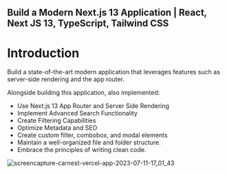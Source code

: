 ## Build a Modern Next.js 13 Application | React, Next JS 13, TypeScript, Tailwind CSS

# Introduction

Build a state-of-the-art modern application that leverages features such as server-side rendering and the app router.

Alongside building this application, also implemented:

- Use Next.js 13 App Router and Server Side Rendering
- Implement Advanced Search Functionality
- Create Filtering Capabilities
- Optimize Metadata and SEO
- Create custom filter, combobox, and modal elements
- Maintain a well-organized file and folder structure.
- Embrace the principles of writing clean code.

![screencapture-carnest-vercel-app-2023-07-11-17_01_43](https://github.com/Malikfasih/carnest/assets/90088021/fcf5591f-66b7-4935-8509-52445a147534)



